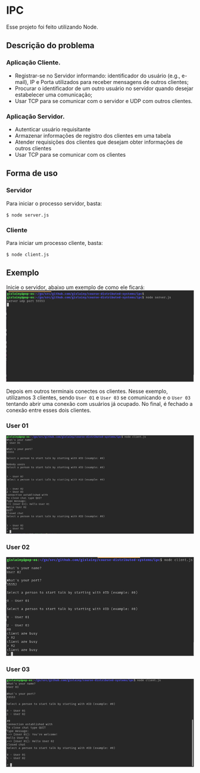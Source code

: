 # IPC

Esse projeto foi feito utilizando Node. 

## Descrição do problema
### Aplicação Cliente.  
- Registrar-se no Servidor informando: identificador do usuário (e.g., e-mail), IP e Porta utilizados para receber mensagens de outros clientes;  
- Procurar o identificador de um outro usuário no servidor quando desejar estabelecer uma comunicação;  
- Usar TCP para se comunicar com o servidor e UDP com outros clientes.  
### Aplicação Servidor.  
- Autenticar usuário requisitante  
- Armazenar informações de registro dos clientes em uma tabela  
- Atender requisições dos clientes que desejam obter informações de outros clientes  
- Usar TCP para se comunicar com os clientes

## Forma de uso

### Servidor

Para iniciar o processo servidor, basta:

```
$ node server.js
```

### Cliente

Para iniciar um processo cliente, basta: 
```
$ node client.js
```

## Exemplo

Inicie o servidor, abaixo um exemplo de como ele ficará:
![Servidor](images/server.png)

Depois em outros terminais conectes os clientes. Nesse exemplo, utilizamos 3 clientes, sendo `User 01` e `User 03` se comunicando e o `User 03` tentando abrir uma conexão com usuários já ocupado. No final, é fechado a conexão entre esses dois clientes.

### User 01
![User 01](images/user01.png)
### User 02
![User 02](images/user02.png)
### User 03
![User 03](images/user03.png)
